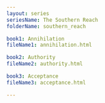```yaml
---
layout: series
seriesName: The Southern Reach
folderName: southern_reach

book1: Annihilation
fileName1: annihilation.html

book2: Authority
fileName2: authority.html

book3: Acceptance
fileName3: acceptance.html

---
```

